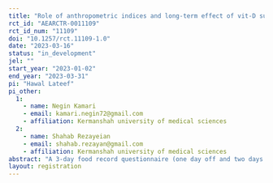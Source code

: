 ```yaml
---
title: "Role of anthropometric indices and long-term effect of vit-D supplementation on BioNTech, Pfizer vaccine side effect and immunoglobulin G response against SARS-CoV-2 in individuals with COVID-19; Randomized control trial"
rct_id: "AEARCTR-0011109"
rct_id_num: "11109"
doi: "10.1257/rct.11109-1.0"
date: "2023-03-16"
status: "in_development"
jel: ""
start_year: "2023-01-02"
end_year: "2023-03-31"
pi: "Hawal Lateef"
pi_other:
  1:
    - name: Negin Kamari
    - email: kamari.negin72@gmail.com
    - affiliation: Kermanshah university of medical sciences
  2:
    - name: Shahab Rezayeian
    - email: shahab.rezayan@gmail.com
    - affiliation: Kermanshah university of medical sciences
abstract: "A 3-day food record questionnaire (one day off and two days non-off) was taken from 2 groups at the beginning of the study. On the day patients were diagnosed as infected, they were asked to start taking supplements for 4 weeks and come back 4 weeks later for the first dose of vaccine. Patients were again asked to continue taking the supplement. Six to eight weeks after the first dose of vaccination, patients returned for a second dose of vaccine and were again asked to continue taking the supplement. 4 weeks after the second dose of vaccination, participants were asked to return for blood collection. Thus, participants continued to take the supplement for 14-16 weeks."
layout: registration
---
```


